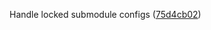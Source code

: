 Handle locked submodule configs ([75d4cb02](https://github.com/blakeNaccarato/copier-python/commit/75d4cb02a7c158396579067e280a4069c2f48df9))

